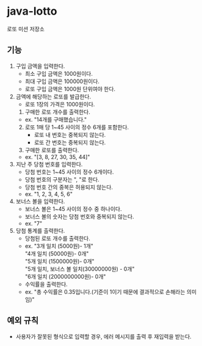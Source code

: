 # java-lotto

로또 미션 저장소

## 기능
1. 구입 금액을 입력한다.
    - 최소 구입 금액은 1000원이다.
    - 최대 구입 금액은 100000원이다.
    - 로또 구입 금액은 1000원 단위여야 한다.
2. 금액에 해당하는 로또를 발급한다.
    - 로또 1장의 가격은 1000원이다.
    1. 구매한 로또 개수를 출력한다.
    - ex. "14개를 구매했습니다."
    2. 로또 1매 당 1~45 사이의 정수 6개를 포함한다.
        - 로또 내 번호는 중복되지 않는다.
        - 로또 간 번호는 중복되지 않는다.
    3. 구매한 로또를 출력한다.
    - ex. "[3, 8, 27, 30, 35, 44]" 
3. 지난 주 당첨 번호를 입력한다.
    - 당첨 번호는 1~45 사이의 정수 6개이다.
    - 당첨 번호의 구분자는 ", "로 한다.
    - 당첨 번호 간의 중복은 허용되지 않는다.
    - ex. "1, 2, 3, 4, 5, 6"
4. 보너스 볼을 입력한다.
   - 보너스 볼은 1~45 사이의 정수 중 하나이다.
   - 보너스 볼의 숫자는 당첨 번호와 중복되지 않는다.
   - ex. "7"
5. 당첨 통계를 출력한다.
   - 당첨된 로또 개수를 출력한다.
   - ex. "3개 일치 (5000원)- 1개"  
     "4개 일치 (50000원)- 0개"  
     "5개 일치 (1500000원)- 0개"  
     "5개 일치, 보너스 볼 일치(30000000원) - 0개"  
     "6개 일치 (2000000000원)- 0개"
   - 수익률을 출력한다.
   - ex. "총 수익률은 0.35입니다.(기준이 1이기 때문에 결과적으로 손해라는 의미임)"

## 예외 규칙
- 사용자가 잘못된 형식으로 입력할 경우, 에러 메시지를 출력 후 재입력을 받는다.